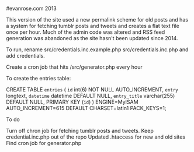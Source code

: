 #evanrose.com 2013

This version of the site used a new permalink scheme for old posts and has a system for fetching tumblr posts and tweets and creates a flat text file once per hour. Much of the admin code was altered and RSS feed generation was abandoned as the site hasn't been updated since 2014.

To run, rename src/credentials.inc.example.php src/credentials.inc.php and add credentials.

Create a cron job that hits /src/generator.php every hour

To create the entries table:

CREATE TABLE `entries` (
  `id` int(6) NOT NULL AUTO_INCREMENT,
  `entry` longtext,
  `datetime` datetime DEFAULT NULL,
  `entry_title` varchar(255) DEFAULT NULL,
  PRIMARY KEY (`id`)
) ENGINE=MyISAM AUTO_INCREMENT=615 DEFAULT CHARSET=latin1 PACK_KEYS=1;

To do 

Turn off chron job for fetching tumblr posts and tweets.
Keep credential.inc.php out of the repo
Updated .htaccess for new and old sites
Find cron job for generator.php